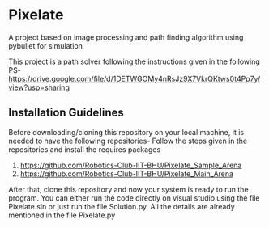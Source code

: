 # Pixelate
A project based on image processing and path finding algorithm using pybullet for simulation

This project is a path solver following the instructions given in the following PS-
https://drive.google.com/file/d/1DETWGOMy4nRsJz9X7VkrQKtws0t4Pp7y/view?usp=sharing

## Installation Guidelines
Before downloading/cloning this repository on your local machine, it is needed to have the following repositories-
Follow the steps given in the repositories and install the requires packages

1. https://github.com/Robotics-Club-IIT-BHU/Pixelate_Sample_Arena
2. https://github.com/Robotics-Club-IIT-BHU/Pixelate_Main_Arena

After that, clone this repository and now your system is ready to run the program.
You can either run the code directly on visual studio using the file Pixelate.sln 
or just run the file Solution.py.
All the details are already mentioned in the file Pixelate.py 

